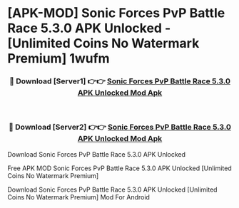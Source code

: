 # [APK-MOD] Sonic Forces  PvP Battle Race 5.3.0 APK Unlocked - [Unlimited Coins No Watermark Premium] 1wufm



<div align="center">
<h3>🔴 Download [Server1] 👉👉 <a href="https://momento.my/?title=Sonic_Forces__PvP_Battle_Race_5.3.0_APK_Unlocked">Sonic Forces  PvP Battle Race 5.3.0 APK Unlocked Mod Apk</a></h3><br>

<h3>🔴 Download [Server2] 👉👉 <a href="https://momento.my/?title=Sonic_Forces__PvP_Battle_Race_5.3.0_APK_Unlocked">Sonic Forces  PvP Battle Race 5.3.0 APK Unlocked Mod Apk</a></h3>
</div>



Download Sonic Forces  PvP Battle Race 5.3.0 APK Unlocked 

Free APK MOD Sonic Forces  PvP Battle Race 5.3.0 APK Unlocked [Unlimited Coins No Watermark Premium]

Download Sonic Forces  PvP Battle Race 5.3.0 APK Unlocked [Unlimited Coins No Watermark Premium] Mod For Android
